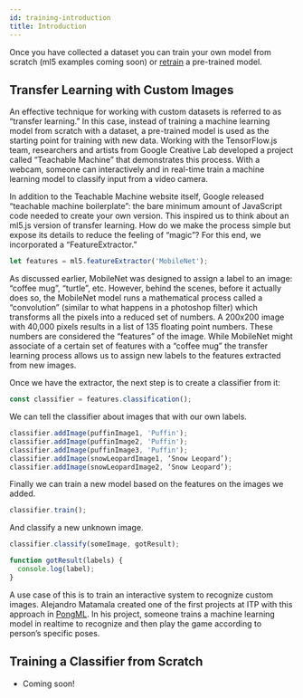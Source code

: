 ```yaml
---
id: training-introduction
title: Introduction
---
```


Once you have collected a dataset you can train your own model from scratch (ml5 examples coming soon) or [retrain](https://ml5js.org/docs/FeatureExtractor) a pre-trained model. 

## Transfer Learning with Custom Images

An effective technique for working with custom datasets is referred to as “transfer learning.” In this case, instead of training a machine learning model from scratch with a dataset, a pre-trained model is used as the starting point for training with new data. Working with the TensorFlow.js team, researchers and artists from Google Creative Lab developed a project called “Teachable Machine” that demonstrates this process. With a webcam, someone can interactively and in real-time train a machine learning model to classify input from a video camera.  

In addition to the Teachable Machine website itself, Google released “teachable machine boilerplate”: the bare minimum amount of JavaScript code needed to create your own version. This inspired us to think about an ml5.js version of transfer learning. How do we make the process simple but expose its details to reduce the feeling of “magic”? For this end, we incorporated a “FeatureExtractor.”

```javascript
let features = ml5.featureExtractor('MobileNet');
```

As discussed earlier, MobileNet was designed to assign a label to an image: “coffee mug”, “turtle”, etc. However, behind the scenes, before it actually does so, the MobileNet model runs a mathematical process called a “convolution” (similar to what happens in a photoshop filter) which transforms all the pixels into a reduced set of numbers. A 200x200 image with 40,000 pixels results in a list of 135 floating point numbers. These numbers are considered the “features” of the image. While MobileNet might associate of a certain set of features with a “coffee mug” the transfer learning process allows us to assign new labels to the features extracted from new images.

Once we have the extractor, the next step is to create a classifier from it:

```javascript
const classifier = features.classification();
```

We can tell the classifier about images that with our own labels.

```javascript
classifier.addImage(puffinImage1, 'Puffin');
classifier.addImage(puffinImage2, 'Puffin');
classifier.addImage(puffinImage3, 'Puffin');
classifier.addImage(snowLeopardImage1, ‘Snow Leopard’);
classifier.addImage(snowLeopardImage2, ‘Snow Leopard’);
```

Finally we can train a new model based on the features on the images we added.

```javascript
classifier.train();
```

And classify a new unknown image.

```javascript
classifier.classify(someImage, gotResult);

function gotResult(labels) {
  console.log(label);
}
```
A use case of this is to train an interactive system to recognize custom images. Alejandro Matamala created one of the first projects at ITP with this approach in [PongML](https://github.com/matamalaortiz/Pong-ML). In his project, someone trains a machine learning model in realtime to recognize and then play the game according to person’s specific poses.


## Training a Classifier from Scratch
* Coming soon!
